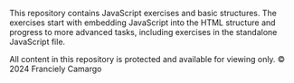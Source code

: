 This repository contains JavaScript exercises and basic structures. The exercises start with embedding JavaScript into the HTML structure and progress to more advanced tasks, including exercises in the standalone JavaScript file.
<p>
All content in this repository is protected and available for viewing only. © 2024 Franciely Camargo
</p>

